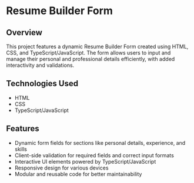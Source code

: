 # Resume Builder Form

## **Overview**
This project features a dynamic Resume Builder Form created using HTML, CSS, and TypeScript/JavaScript. The form allows users to input and manage their personal and professional details efficiently, with added interactivity and validations.

## **Technologies Used**
- HTML
- CSS
- TypeScript/JavaScript

## **Features**
- Dynamic form fields for sections like personal details, experience, and skills
- Client-side validation for required fields and correct input formats
- Interactive UI elements powered by TypeScript/JavaScript
- Responsive design for various devices
- Modular and reusable code for better maintainability
